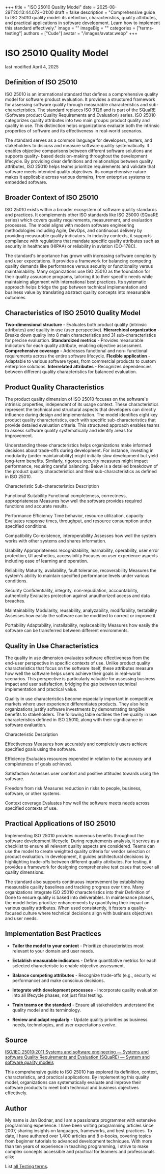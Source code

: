 +++
title = "ISO 25010 Quality Model"
date = 2025-08-29T20:13:44.072+01:00
draft = false
description = "Comprehensive guide to ISO 25010 quality model: its definition, characteristics, quality attributes, and practical applications in software development. Learn how to implement this standard effectively."
image = ""
imageBig = ""
categories = ["terms-testing"]
authors = ["Cude"]
avatar = "/images/avatar.webp"
+++

# ISO 25010 Quality Model

last modified April 4, 2025

## Definition of ISO 25010

ISO 25010 is an international standard that defines a comprehensive quality
model for software product evaluation. It provides a structured framework for
assessing software quality through measurable characteristics and sub-
characteristics. The standard replaces ISO 9126 and is part of the SQuaRE
(Software product Quality Requirements and Evaluation) series. ISO 25010
categorizes quality attributes into two main groups: product quality and quality
in use. This distinction helps organizations evaluate both the intrinsic
properties of software and its effectiveness in real-world scenarios.

The standard serves as a common language for developers, testers, and
stakeholders to discuss and measure software quality systematically. It enables
objective comparisons between different software solutions and supports quality-
based decision-making throughout the development lifecycle. By providing clear
definitions and relationships between quality attributes, ISO 25010 helps teams
prioritize requirements and validate that software meets intended quality
objectives. Its comprehensive nature makes it applicable across various domains,
from enterprise systems to embedded software.

## Broader Context of ISO 25010

ISO 25010 exists within a broader ecosystem of software quality standards and
practices. It complements other ISO standards like ISO 25000 (SQuaRE series)
which covers quality requirements, measurement, and evaluation processes. The
model aligns with modern software engineering methodologies including Agile,
DevOps, and continuous delivery by providing measurable quality indicators. In
industry contexts, it supports compliance with regulations that mandate specific
quality attributes such as security in healthcare (HIPAA) or reliability in
aviation (DO-178C).

The standard's importance has grown with increasing software complexity and user
expectations. It provides a framework for balancing competing quality demands
like performance versus security or functionality versus maintainability. Many
organizations use ISO 25010 as the foundation for their quality assurance
programs, tailoring it to their specific needs while maintaining alignment with
international best practices. Its systematic approach helps bridge the gap
between technical implementation and business value by translating abstract
quality concepts into measurable outcomes.

## Characteristics of ISO 25010 Quality Model

**Two-dimensional structure** - Evaluates both product quality
(intrinsic attributes) and quality in use (user perspective).
**Hierarchical organization** - Breaks down quality into 8 main
characteristics and 31 sub-characteristics for precise evaluation.
**Standardized metrics** - Provides measurable indicators for
each quality attribute, enabling objective assessment.
**Comprehensive coverage** - Addresses functional and non-
functional requirements across the entire software lifecycle.
**Flexible application** - Adaptable to various software types,
from commercial products to custom enterprise solutions.
**Interrelated attributes** - Recognizes dependencies between
different quality characteristics for balanced evaluation.

## Product Quality Characteristics

The product quality dimension of ISO 25010 focuses on the software's intrinsic
properties, independent of its usage context. These characteristics represent the
technical and structural aspects that developers can directly influence during
design and implementation. The model identifies eight key product quality
characteristics, each with specific sub-characteristics that provide detailed
evaluation criteria. This structured approach enables teams to assess software
quality systematically and identify areas for improvement.

Understanding these characteristics helps organizations make informed decisions
about trade-offs during development. For instance, investing in modularity
(under maintainability) might initially slow development but yield long-term
benefits. Similarly, rigorous security measures might impact performance,
requiring careful balancing. Below is a detailed breakdown of the product
quality characteristics and their sub-characteristics as defined in ISO 25010.

Characteristic
Sub-characteristics
Description

Functional Suitability
Functional completeness, correctness, appropriateness
Measures how well the software provides required functions and accurate
results.

Performance Efficiency
Time behavior, resource utilization, capacity
Evaluates response times, throughput, and resource consumption under
specified conditions.

Compatibility
Co-existence, interoperability
Assesses how well the system works with other systems and shares
information.

Usability
Appropriateness recognizability, learnability, operability, user error
protection, UI aesthetics, accessibility
Focuses on user experience aspects including ease of learning and
operation.

Reliability
Maturity, availability, fault tolerance, recoverability
Measures the system's ability to maintain specified performance levels
under various conditions.

Security
Confidentiality, integrity, non-repudiation, accountability,
authenticity
Evaluates protection against unauthorized access and data breaches.

Maintainability
Modularity, reusability, analyzability, modifiability, testability
Assesses how easily the software can be modified to correct or improve it.

Portability
Adaptability, installability, replaceability
Measures how easily the software can be transferred between different
environments.

## Quality in Use Characteristics

The quality in use dimension evaluates software effectiveness from the end-user
perspective in specific contexts of use. Unlike product quality characteristics
that focus on the software itself, these attributes measure how well the
software helps users achieve their goals in real-world scenarios. This
perspective is particularly valuable for assessing business impact and user
satisfaction, bridging the gap between technical implementation and practical
value.

Quality in use characteristics become especially important in competitive
markets where user experience differentiates products. They also help
organizations justify software investments by demonstrating tangible benefits to
stakeholders. The following table outlines the five quality in use
characteristics defined in ISO 25010, along with their significance in software
evaluation.

Characteristic
Description

Effectiveness
Measures how accurately and completely users achieve specified goals using
the software.

Efficiency
Evaluates resources expended in relation to the accuracy and completeness
of goals achieved.

Satisfaction
Assesses user comfort and positive attitudes towards using the software.

Freedom from risk
Measures reduction in risks to people, business, software, or other
systems.

Context coverage
Evaluates how well the software meets needs across specified contexts of
use.

## Practical Applications of ISO 25010

Implementing ISO 25010 provides numerous benefits throughout the software
development lifecycle. During requirements analysis, it serves as a checklist to
ensure all relevant quality aspects are considered. Teams can use the model to
create weighted quality criteria for vendor selection or product evaluation. In
development, it guides architectural decisions by highlighting trade-offs
between different quality attributes. For testing, it provides a framework for
designing comprehensive test cases that cover all quality dimensions.

The standard also supports continuous improvement by establishing measurable
quality baselines and tracking progress over time. Many organizations integrate
ISO 25010 characteristics into their Definition of Done to ensure quality is
baked into deliverables. In maintenance phases, the model helps prioritize
enhancements by quantifying their impact on various quality attributes. When
used consistently, it fosters a quality-focused culture where technical
decisions align with business objectives and user needs.

## Implementation Best Practices

- **Tailor the model to your context** - Prioritize characteristics most relevant to your domain and user needs.

- **Establish measurable indicators** - Define quantitative metrics for each selected characteristic to enable objective assessment.

- **Balance competing attributes** - Recognize trade-offs (e.g., security vs performance) and make conscious decisions.

- **Integrate with development processes** - Incorporate quality evaluation into all lifecycle phases, not just final testing.

- **Train teams on the standard** - Ensure all stakeholders understand the quality model and its terminology.

- **Review and adapt regularly** - Update quality priorities as business needs, technologies, and user expectations evolve.

## Source

[ISO/IEC 25010:2011 Systems and software engineering — Systems and software Quality Requirements and Evaluation (SQuaRE) — System and software quality models](https://www.iso.org/standard/35733.html)

This comprehensive guide to ISO 25010 has explored its definition, context,
characteristics, and practical applications. By implementing this quality model,
organizations can systematically evaluate and improve their software products to
meet both technical and business objectives effectively.

## Author

My name is Jan Bodnar, and I am a passionate programmer with extensive
programming experience. I have been writing programming articles since 2007,
sharing insights on languages, frameworks, and best practices. To date, I have
authored over 1,400 articles and 8 e-books, covering topics from beginner
tutorials to advanced development techniques. With more than ten years of
experience in teaching programming, I strive to make complex concepts accessible
and practical for learners and professionals alike.

List [all Testing terms](/all/#terms-test).